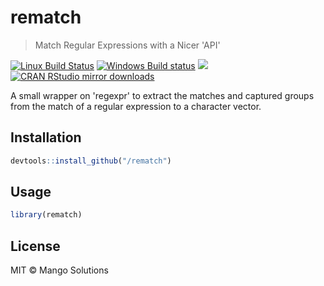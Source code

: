 


# rematch

> Match Regular Expressions with a Nicer 'API'

[![Linux Build Status](https://travis-ci.org/MangoTheCat/rematch.svg?branch=master)](https://travis-ci.org/MangoTheCat/rematch)
[![Windows Build status](https://ci.appveyor.com/api/projects/status/github/MangoTheCat/rematch?svg=true)](https://ci.appveyor.com/project/MangoTheCat/rematch)
[![](http://www.r-pkg.org/badges/version/rematch)](http://www.r-pkg.org/pkg/rematch)
[![CRAN RStudio mirror downloads](http://cranlogs.r-pkg.org/badges/rematch)](http://www.r-pkg.org/pkg/rematch)

A small wrapper on 'regexpr' to extract the matches and captured groups from
  the match of a regular expression to a character vector.

## Installation


```r
devtools::install_github("/rematch")
```

## Usage


```r
library(rematch)
```

## License

MIT © Mango Solutions
